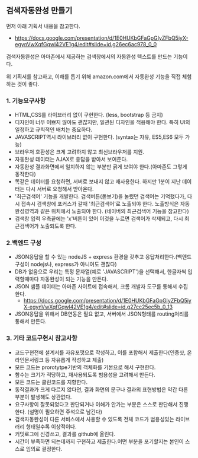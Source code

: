 ## 검색자동완성 만들기
먼저 아래 기획서 내용을 참고한다.

- https://docs.google.com/presentation/d/1E0HUKbGFaGpGIyZFbQ5iyX-egynVwXqfGqwl42VE1g4/edit#slide=id.g26ec6ac978_0_0

검색자동완성은 아마존에서 제공하는 검색창에서의 자동완성 텍스트를 만드는 기능이다.

위 기획서를 참고하고, 이해를 돕기 위해 amazon.com에서 자동완성 기능을 직접 체험하는 것이 좋다.

### 1. 기능요구사항
- HTML,CSS를 라이브러리 없이 구현한다.  (less, bootstrap 등 금지)
- 디자인이 너무 이쁘지 않아도 괜찮지만, 일관된 디자인을 적용해야 한다. 특히 UI의 일정하고 규칙적인 배치는 중요하다.
- JAVASCRIPT역시 라이브러리 없이 구현한다. (syntax는 자유, ES5,ES6 모두 가능)
- 브라우저 호환성은 크게 고려하지 않고 최신브라우저를 지원.
- 자동완성 데이터는 AJAX로 응답을 받아서 보여준다. 
- 자동완성 결과화면에서 일치하지 않는 부분만 굵게 보여야 한다.(아마존도 그렇게 동작한다)
- 똑같은 데이터를 요청하면, 서버로 보내지 않고 재사용한다. 하지만 1분이 지난 데이터는 다시 서버로 요청해서 받아온다. 
- '최근검색어' 기능을 개발한다. 검색버튼(돋보기)을 눌렀던 검색어는 기억했다가, 다시 접속시 검색창에 포커스가 갈때 '최근검색어'로 노출되야 한다. 노출방식은 자동완성영역과 같은 위치에서 노출되야 한다. (네이버의 최근검색어 기능을 참고한다)
- 검색창 입력 우측끝에는 'x'버튼이 있어 이것을 누르면 검색어가 삭제되고, 다시 최근검색어가 노출되도록 한다.

### 2.백엔드 구성
- JSON응답을 할 수 있는 nodeJS + express 환경을 갖추고 응답처리한다.(백엔드 구성이 nodejs나, express가 아니여도 괜찮다)
- DB가 없음으로 우리는 특정 문자열(예로 'JAVASCRIPT')을 선택해서, 한글자씩 입력할때마다 자동완성이 되는 기능을 만든다.
- JSON 샘플 데이터는 아마존 사이트에 접속해서, 크롬 개발자 도구를 통해서 수집한다.
	- https://docs.google.com/presentation/d/1E0HUKbGFaGpGIyZFbQ5iyX-egynVwXqfGqwl42VE1g4/edit#slide=id.g27cc25ec5b_0_13
- JSON응답을 위해서 DB연동은 필요 없고, 서버에서 JSON형태를 routing처리를 통해서 만든다.

### 3. 기타 코드구현시 참고사항
- 코드구현전에 설계서를 자유포맷으로 작성하고, 이를 포함해서 제출한다(인증샷, 온라인문서링크 등 자유롭게 작성하고 제출)
- 모든 코드는 prorotytpe기반의 객체화를 기본으로 해서 구현한다.
- 함수는 크기가 적당하고, 재사용되도록 범용성을 고려해서 만든다. 
- 모든 코드는 클린코드를 지향한다.
- 동작결과가 크게 다르지 않다면, 결과 화면의 문구나 결과의 표현방법은 약간 다른 부분이 발생해도 상관없다.
- 요구사항이 잘못되었다고 판단되거나 이해가 안가는 부분은 스스로 판단해서 진행한다. (설명이 필요하면 주석으로 남긴다)
- 검색자동완성이 다른 서비스에서 사용할 수 있도록 전체 코드가 범용성있는 라이브러리 형태일수록 이상적이다.
- 커밋로그에 신경쓰고, 결과를 github에 올린다.
- 시간이 부족하면 되는데까지 구현하고 제출한다.어떤 부분을 포기할지는 본인이 스스로 임의로 결정한다.
